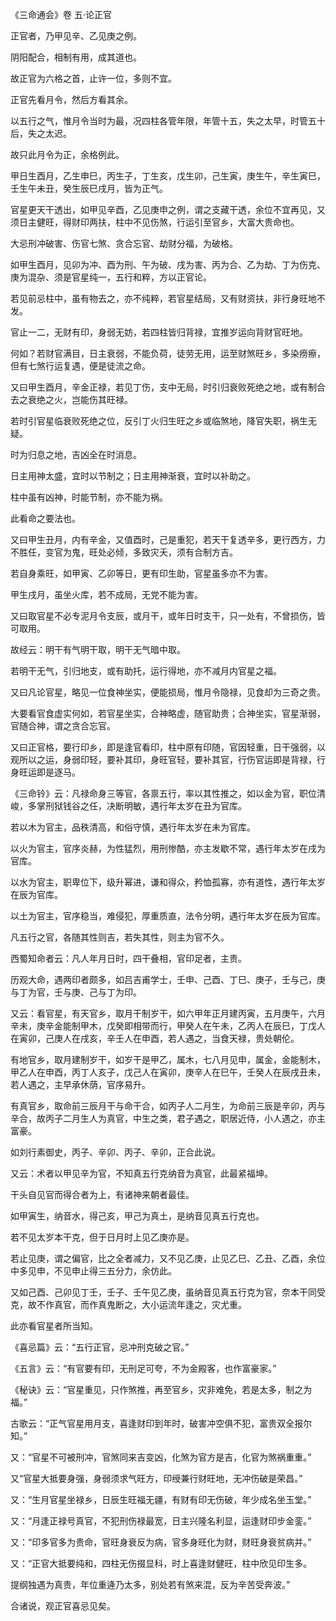 《三命通会》卷 五·论正官

正官者，乃甲见辛、乙见庚之例。

阴阳配合，相制有用，成其道也。

故正官为六格之首，止许一位，多则不宜。

正官先看月令，然后方看其余。

以五行之气，惟月令当时为最，况四柱各管年限，年管十五，失之太早，时管五十后，失之太迟。

故只此月令为正，余格例此。

甲日生酉月，乙生申巳，丙生子，丁生亥，戊生卯，己生寅，庚生午，辛生寅巳，壬生午未丑，癸生辰巳戌月，皆为正气。

官星更天干透出，如甲见辛酉，乙见庚申之例，谓之支藏干透，余位不宜再见，又须日主健旺，得财印两扶，柱中不见伤煞，行运引至官乡，大富大贵命也。

大忌刑冲破害、伤官七煞、贪合忘官、劫财分福，为破格。

如甲生酉月，见卯为冲、酉为刑、午为破、戌为害、丙为合、乙为劫、丁为伤克、庚为混杂、须是官星纯一，五行和粹，方以正官论。

若见前忌柱中，虽有物去之，亦不纯粹，若官星结局，又有财资扶，非行身旺地不发。

官止一二，无财有印，身弱无妨，若四柱皆归背禄，宜推岁运向背财官旺地。

何如？若财官满目，日主衰弱，不能负荷，徒劳无用，运至财煞旺乡，多染痨瘵，但有七煞行运复遇，便是徒流之命。

又曰甲生酉月，辛金正禄，若见丁伤，支中无局，时引归衰败死绝之地，或有制合去之衰绝之火，岂能伤其旺禄。

若时引官星临衰败死绝之位，反引丁火归生旺之乡或临煞地，降官失职，祸生无疑。

时为归息之地，吉凶全在时消息。

日主用神太盛，宜时以节制之；日主用神渐衰，宜时以补助之。

柱中虽有凶神，时能节制，亦不能为祸。

此看命之要法也。

又曰甲生丑月，内有辛金，又值酉时，己是重犯，若天干复透辛多，更行西方，力不胜任，变官为鬼，旺处必倾，多致灾夭，须有合制方吉。

若自身乘旺，如甲寅、乙卯等日，更有印生助，官星虽多亦不为害。

甲生戌月，虽坐火库，若不成局，无党不能为害。

又曰取官星不必专泥月令支辰，或月干，或年日时支干，只一处有，不曾损伤，皆可取用。

故经云：明干有气明干取，明干无气暗中取。

若明干无气，引归地支，或有助托，运行得地，亦不减月内官星之福。

又曰凡论官星，略见一位食神坐实，便能损局，惟月令隐禄，见食却为三奇之贵。

大要看官食虚实何如，若官星坐实，合神略虚，随官助贵；合神坐实，官星渐弱，官随合神，谓之贪合忘官。

又曰正官格，要行印乡，即是逢官看印，柱中原有印随，官因轻重，日干强弱，以观所以之运，身弱印轻，要补其印，身旺官轻，要补其官，行伤官运即是背禄，行身旺运即是逐马。

《三命铃》云：凡禄命身三等官，各禀五行，率以其性推之，如以金为官，职位清峻，多掌刑狱钱谷之任，决断明敏，遇行年太岁在丑为官库。

若以木为官主，品秩清高，和俗守慎，遇行年太岁在未为官库。

以火为官主，官序炎赫，为性猛烈，用刑惨酷，亦主发歇不常，遇行年太岁在戌为官库。

以水为官主，职卑位下，级升幂进，谦和得众，矜恤孤寡，亦有道性，遇行年太岁在辰为官库。

以土为官主，官序稳当，难侵犯，厚重质直，法令分明，遇行年太岁在辰为官库。

凡五行之官，各随其性则吉，若失其性，则主为官不久。

西蜀知命者云：凡人年月日时，四干叠相，官印足者，主贵。

历观大命，遇两印者颇多，如吕吉甫学士，壬申、己酉、丁巳、庚子，壬与己，庚与丁为官，壬与庚、己与丁为印。

又云：看官星，有天官乡，取月干制岁干，如六甲年正月建丙寅，五月庚午，六月辛未，庚辛金能制甲木，戊癸即相带而行，甲癸人在午未，乙丙人在辰巳，丁戊人在寅卯，己庚人在戌亥，辛壬人在申酉，若人遇之，当食天禄，贵处朝伦。

有地官乡，取月建制岁干，如岁干是甲乙，属木，七八月见申，属金，金能制木，甲乙人在申酉，丙丁人亥子，戊己人在寅卯，庚辛人在巳午，壬癸人在辰戌丑未，若人遇之，主早承休荫，官序易升。

有真官乡，取命前三辰月干与命干合，如丙子人二月生，为命前三辰是辛卯，丙与辛合，故丙子二月生人为真官，中生之类，君子遇之，职居近侍，小人遇之，亦主富豪。

如刘行素御史，丙子、辛卯、丙子、辛卯，正合此说。

又云：术者以甲见辛为官，不知真五行克纳音为真官，此最紧福坤。

干头自见官而得合者为上，有诸神来朝者最佳。

如甲寅生，纳音水，得己亥，甲己为真土，是纳音见真五行克也。

若不见太岁本干克，但于日月时上见乙庚亦是。

若止见庚，谓之偏官，比之全者减力，又不见乙庚，止见乙巳、乙丑、乙酉，余位中多见申，不见申止得三五分力，余仿此。

又如己酉、己卯见丁壬，壬子、壬午见乙庚，虽纳音见真五行克为官，奈本干同受克，故不作真官，而作真鬼断之，大小运流年逢之，灾尤重。

此亦看官星者所当知。

《喜忌篇》云：“五行正官，忌冲刑克破之官。”

《五言》云：“有官要有印，无刑足可夸，不为金殿客，也作富豪家。”

《秘诀》云：“官星重见，只作煞推，再至官乡，灾非难免，若是太多，制之为福。”

古歌云：“正气官星用月支，喜逢财印到年时，破害冲空俱不犯，富贵双全报尔知。”

又：“官星不可被刑冲，官煞同来吉变凶，化煞为官方是吉，化官为煞祸重重。”

又“官星大抵要身强，身弱须求气旺方，印绶兼行财旺地，无冲伤破是荣昌。”

又：“生月官星坐禄乡，日辰生旺福无疆，有财有印无伤破，年少成名坐玉堂。”

又：“月逢正禄号真官，不犯刑伤禄最宽，日主兴隆名利显，运逢财印步金銮。”

又：“印多官多为贵命，官旺身衰反为病，官多身旺化为财，财旺身衰贫病并。”

又：“正官大抵要纯和，四柱无伤掇显科，时上喜逢财健旺，柱中欣见印生多。

提纲独遇为真贵，年位重逄乃太多，别处若有煞来混，反为辛苦受奔波。”

合诸说，观正官喜忌见矣。

